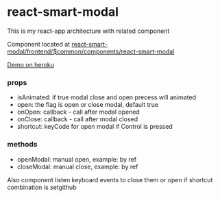 # react-smart-modal
This is my react-app architecture with related component

Component located at [react-smart-modal/frontend/$common/components/react-smart-modal](https://github.com/soldovskij/react-smart-modal/tree/master/frontend/%24common/components/react-smart-modal)

[Demo on heroku](https://react-smart-modal.herokuapp.com/)

### props
* isAnimated: if true modal close and open precess will animated
* open: the flag is open or close modal, default true
* onOpen: callback - call after modal opened
*  onClose: callback - call after modal closed
*  shortcut: keyCode for open modal if Control is pressed

### methods
* openModal: manual open, example: by ref
* closeModal: manual close, example: by ref

Also component listen keyboard events to close them or open if shortcut combination is setgithub

